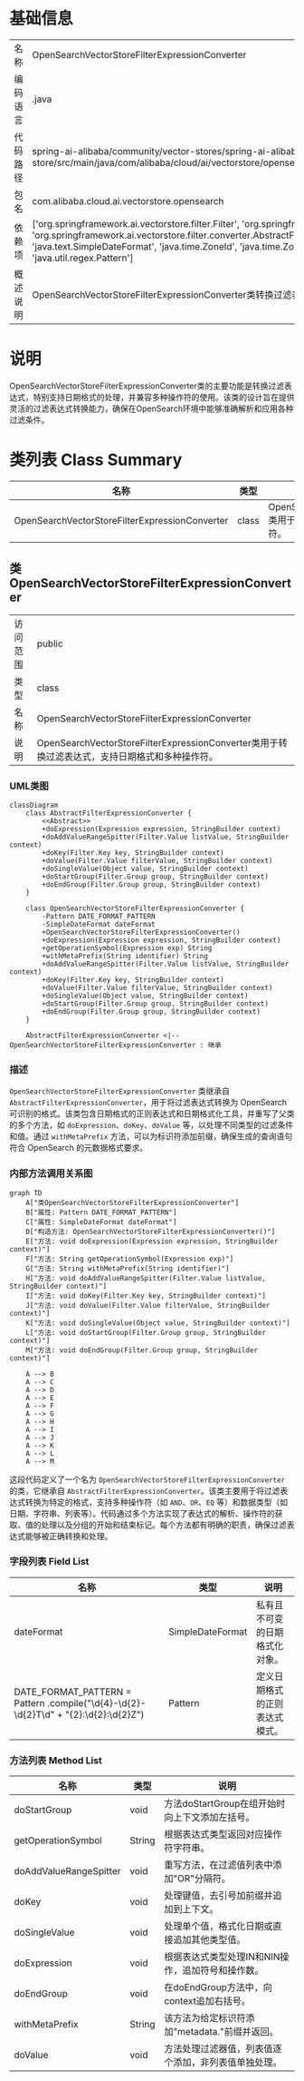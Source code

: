 # 基础信息

|      |      |
|------|------|
| 名称 | OpenSearchVectorStoreFilterExpressionConverter |
| 编码语言 | .java |
| 代码路径 | spring-ai-alibaba/community/vector-stores/spring-ai-alibaba-starter-opensearch-store/src/main/java/com/alibaba/cloud/ai/vectorstore/opensearch/OpenSearchVectorStoreFilterExpressionConverter.java |
| 包名 | com.alibaba.cloud.ai.vectorstore.opensearch |
| 依赖项 | ['org.springframework.ai.vectorstore.filter.Filter', 'org.springframework.ai.vectorstore.filter.Filter.Expression', 'org.springframework.ai.vectorstore.filter.converter.AbstractFilterExpressionConverter', 'java.text.ParseException', 'java.text.SimpleDateFormat', 'java.time.ZoneId', 'java.time.ZoneOffset', 'java.util.Date', 'java.util.List', 'java.util.TimeZone', 'java.util.regex.Pattern'] |
| 概述说明 | OpenSearchVectorStoreFilterExpressionConverter类转换过滤表达式，支持日期格式和多种操作符。 |

# 说明

OpenSearchVectorStoreFilterExpressionConverter类的主要功能是转换过滤表达式，特别支持日期格式的处理，并兼容多种操作符的使用。该类的设计旨在提供灵活的过滤表达式转换能力，确保在OpenSearch环境中能够准确解析和应用各种过滤条件。

# 类列表 Class Summary

| 名称   | 类型  | 说明 |
|-------|------|-------------|
| OpenSearchVectorStoreFilterExpressionConverter | class | OpenSearchVectorStoreFilterExpressionConverter类用于转换过滤表达式，支持日期格式和多种操作符。 |



## 类 OpenSearchVectorStoreFilterExpressionConverter

|      |      |
|------|------|
| 访问范围 | public |
| 类型 | class |
| 名称 | OpenSearchVectorStoreFilterExpressionConverter |
| 说明 | OpenSearchVectorStoreFilterExpressionConverter类用于转换过滤表达式，支持日期格式和多种操作符。 |


### UML类图

```mermaid
classDiagram
    class AbstractFilterExpressionConverter {
        <<Abstract>>
        +doExpression(Expression expression, StringBuilder context)
        +doAddValueRangeSpitter(Filter.Value listValue, StringBuilder context)
        +doKey(Filter.Key key, StringBuilder context)
        +doValue(Filter.Value filterValue, StringBuilder context)
        +doSingleValue(Object value, StringBuilder context)
        +doStartGroup(Filter.Group group, StringBuilder context)
        +doEndGroup(Filter.Group group, StringBuilder context)
    }

    class OpenSearchVectorStoreFilterExpressionConverter {
        -Pattern DATE_FORMAT_PATTERN
        -SimpleDateFormat dateFormat
        +OpenSearchVectorStoreFilterExpressionConverter()
        +doExpression(Expression expression, StringBuilder context)
        +getOperationSymbol(Expression exp) String
        +withMetaPrefix(String identifier) String
        +doAddValueRangeSpitter(Filter.Value listValue, StringBuilder context)
        +doKey(Filter.Key key, StringBuilder context)
        +doValue(Filter.Value filterValue, StringBuilder context)
        +doSingleValue(Object value, StringBuilder context)
        +doStartGroup(Filter.Group group, StringBuilder context)
        +doEndGroup(Filter.Group group, StringBuilder context)
    }

    AbstractFilterExpressionConverter <|-- OpenSearchVectorStoreFilterExpressionConverter : 继承
```

### 描述
`OpenSearchVectorStoreFilterExpressionConverter` 类继承自 `AbstractFilterExpressionConverter`，用于将过滤表达式转换为 OpenSearch 可识别的格式。该类包含日期格式的正则表达式和日期格式化工具，并重写了父类的多个方法，如 `doExpression`、`doKey`、`doValue` 等，以处理不同类型的过滤条件和值。通过 `withMetaPrefix` 方法，可以为标识符添加前缀，确保生成的查询语句符合 OpenSearch 的元数据格式要求。


### 内部方法调用关系图

```mermaid
graph TD
    A["类OpenSearchVectorStoreFilterExpressionConverter"]
    B["属性: Pattern DATE_FORMAT_PATTERN"]
    C["属性: SimpleDateFormat dateFormat"]
    D["构造方法: OpenSearchVectorStoreFilterExpressionConverter()"]
    E["方法: void doExpression(Expression expression, StringBuilder context)"]
    F["方法: String getOperationSymbol(Expression exp)"]
    G["方法: String withMetaPrefix(String identifier)"]
    H["方法: void doAddValueRangeSpitter(Filter.Value listValue, StringBuilder context)"]
    I["方法: void doKey(Filter.Key key, StringBuilder context)"]
    J["方法: void doValue(Filter.Value filterValue, StringBuilder context)"]
    K["方法: void doSingleValue(Object value, StringBuilder context)"]
    L["方法: void doStartGroup(Filter.Group group, StringBuilder context)"]
    M["方法: void doEndGroup(Filter.Group group, StringBuilder context)"]

    A --> B
    A --> C
    A --> D
    A --> E
    A --> F
    A --> G
    A --> H
    A --> I
    A --> J
    A --> K
    A --> L
    A --> M
```

这段代码定义了一个名为 `OpenSearchVectorStoreFilterExpressionConverter` 的类，它继承自 `AbstractFilterExpressionConverter`。该类主要用于将过滤表达式转换为特定的格式，支持多种操作符（如 `AND`、`OR`、`EQ` 等）和数据类型（如日期、字符串、列表等）。代码通过多个方法实现了表达式的解析、操作符的获取、值的处理以及分组的开始和结束标记。每个方法都有明确的职责，确保过滤表达式能够被正确转换和处理。

### 字段列表 Field List

| 名称  | 类型  | 说明 |
|-------|-------|------|
| dateFormat | SimpleDateFormat | 私有且不可变的日期格式化对象。 |
| DATE_FORMAT_PATTERN = Pattern		.compile("\\d{4}-\\d{2}-\\d{2}T\\d" + "{2}:\\d{2}:\\d{2}Z") | Pattern | 定义日期格式的正则表达式模式。 |

### 方法列表 Method List

| 名称  | 类型  | 说明 |
|-------|-------|------|
| doStartGroup | void | 方法doStartGroup在组开始时向上下文添加左括号。 |
| getOperationSymbol | String | 根据表达式类型返回对应操作符字符串。 |
| doAddValueRangeSpitter | void | 重写方法，在过滤值列表中添加"OR"分隔符。 |
| doKey | void | 处理键值，去引号加前缀并追加到上下文。 |
| doSingleValue | void | 处理单个值，格式化日期或直接追加其他类型值。 |
| doExpression | void | 根据表达式类型处理IN和NIN操作，追加符号和操作数。 |
| doEndGroup | void | 在doEndGroup方法中，向context追加右括号。 |
| withMetaPrefix | String | 该方法为给定标识符添加"metadata."前缀并返回。 |
| doValue | void | 方法处理过滤器值，列表值逐个添加，非列表值单独处理。 |




